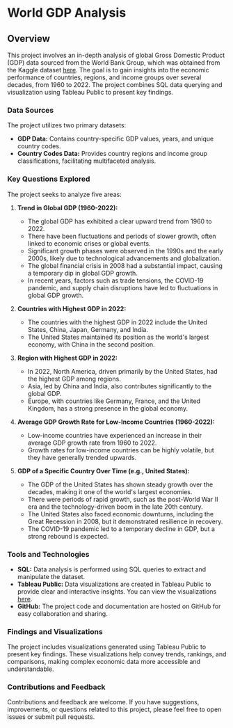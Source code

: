 # World GDP Analysis

## Overview
This project involves an in-depth analysis of global Gross Domestic Product (GDP) data sourced from the World Bank Group, which was obtained from the Kaggle dataset [here]([link-to-the-dataset](https://www.kaggle.com/datasets/sazidthe1/world-gdp-data)). The goal is to gain insights into the economic performance of countries, regions, and income groups over several decades, from 1960 to 2022. The project combines SQL data querying and visualization using Tableau Public to present key findings.

### Data Sources
The project utilizes two primary datasets:

- **GDP Data:** Contains country-specific GDP values, years, and unique country codes.
- **Country Codes Data:** Provides country regions and income group classifications, facilitating multifaceted analysis.

### Key Questions Explored
The project seeks to analyze five areas:

1. **Trend in Global GDP (1960-2022):**
   - The global GDP has exhibited a clear upward trend from 1960 to 2022.
   - There have been fluctuations and periods of slower growth, often linked to economic crises or global events.
   - Significant growth phases were observed in the 1990s and the early 2000s, likely due to technological advancements and globalization.
   - The global financial crisis in 2008 had a substantial impact, causing a temporary dip in global GDP growth.
   - In recent years, factors such as trade tensions, the COVID-19 pandemic, and supply chain disruptions have led to fluctuations in global GDP growth.

2. **Countries with Highest GDP in 2022:**
   - The countries with the highest GDP in 2022 include the United States, China, Japan, Germany, and India.
   - The United States maintained its position as the world's largest economy, with China in the second position.

3. **Region with Highest GDP in 2022:**
   - In 2022, North America, driven primarily by the United States, had the highest GDP among regions.
   - Asia, led by China and India, also contributes significantly to the global GDP.
   - Europe, with countries like Germany, France, and the United Kingdom, has a strong presence in the global economy.
   
4. **Average GDP Growth Rate for Low-Income Countries (1960-2022):**
   - Low-income countries have experienced an increase in their average GDP growth rate from 1960 to 2022.
   - Growth rates for low-income countries can be highly volatile, but they have generally trended upwards.

5. **GDP of a Specific Country Over Time (e.g., United States):**
   - The GDP of the United States has shown steady growth over the decades, making it one of the world's largest economies.
   - There were periods of rapid growth, such as the post-World War II era and the technology-driven boom in the late 20th century.
   - The United States also faced economic downturns, including the Great Recession in 2008, but it demonstrated resilience in recovery.
   - The COVID-19 pandemic led to a temporary decline in GDP, but a strong rebound is expected.

### Tools and Technologies
- **SQL:** Data analysis is performed using SQL queries to extract and manipulate the dataset.
- **Tableau Public:** Data visualizations are created in Tableau Public to provide clear and interactive insights. You can view the visualizations [here](https://public.tableau.com/app/profile/ryan.outerson/viz/GDPGrowthComparison/GDPGrowthComparison).
- **GitHub:** The project code and documentation are hosted on GitHub for easy collaboration and sharing.

### Findings and Visualizations
The project includes visualizations generated using Tableau Public to present key findings. These visualizations help convey trends, rankings, and comparisons, making complex economic data more accessible and understandable.

### Contributions and Feedback
Contributions and feedback are welcome. If you have suggestions, improvements, or questions related to this project, please feel free to open issues or submit pull requests.

